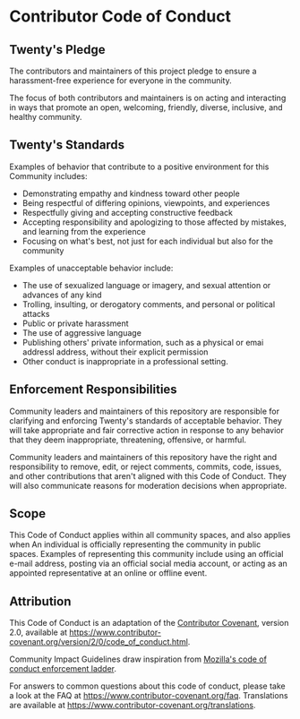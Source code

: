 # Contributor Code of Conduct

## Twenty's Pledge

The contributors and maintainers of this project pledge to ensure a harassment-free experience for everyone in the community.

The focus of both contributors and maintainers is on acting and interacting in ways that promote an open, welcoming, friendly, diverse, inclusive, and healthy community.

## Twenty's Standards

Examples of behavior that contribute to a positive environment for this
Community includes:

* Demonstrating empathy and kindness toward other people
* Being respectful of differing opinions, viewpoints, and experiences
* Respectfully giving and accepting constructive feedback
* Accepting responsibility and apologizing to those affected by mistakes,
  and learning from the experience
* Focusing on what's best, not just for each individual but also for the community

Examples of unacceptable behavior include:

* The use of sexualized language or imagery, and sexual attention or
  advances of any kind
* Trolling, insulting, or derogatory comments, and personal or political attacks
* Public or private harassment 
* The use of aggressive language 
* Publishing others' private information, such as a physical or emai addressl
  address, without their explicit permission
* Other conduct is inappropriate in a professional setting.

## Enforcement Responsibilities

Community leaders and maintainers of this repository are responsible for clarifying and enforcing Twenty's standards of acceptable behavior. They will take appropriate and fair corrective action in response to any behavior that they deem inappropriate, threatening, offensive, or harmful.

Community leaders and maintainers of this repository have the right and responsibility to remove, edit, or reject comments, commits, code, issues, and other contributions that aren't aligned with this Code of Conduct. They will also communicate reasons for moderation decisions when appropriate.

## Scope

This Code of Conduct applies within all community spaces, and also applies when
An individual is officially representing the community in public spaces.
Examples of representing this community include using an official e-mail address,
posting via an official social media account, or acting as an appointed
representative at an online or offline event.

## Attribution

This Code of Conduct is an adaptation of the [Contributor Covenant][homepage],
version 2.0, available at
https://www.contributor-covenant.org/version/2/0/code_of_conduct.html.

Community Impact Guidelines draw inspiration from [Mozilla's code of conduct
enforcement ladder](https://github.com/mozilla/diversity).

[homepage]: https://www.contributor-covenant.org

For answers to common questions about this code of conduct, please take a look at the FAQ at
https://www.contributor-covenant.org/faq. Translations are available at
https://www.contributor-covenant.org/translations.
